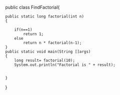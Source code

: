 public class FindFactorial{

    public static long factorial(int n)
    {
        
        if(n==1)
            return 1;
        else
            return n * factorial(n-1);    
    }
    public static void main(String []args)
    {
        long result= factorial(10);
        System.out.println("Factorial is " + result);
        

    }
}
